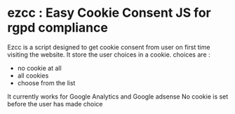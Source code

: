 # ezcc : Easy Cookie Consent JS for rgpd compliance

Ezcc is a script designed to get cookie consent from user on first time visiting the website.
It store the user choices in a cookie.
choices are : 
  - no cookie at all
  - all cookies
  - choose from the list

It currently works for Google Analytics and Google adsense
No cookie is set before the user has made choice


